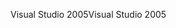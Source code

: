 <span data-ttu-id="58cba-101">Visual Studio 2005</span><span class="sxs-lookup"><span data-stu-id="58cba-101">Visual Studio 2005</span></span>